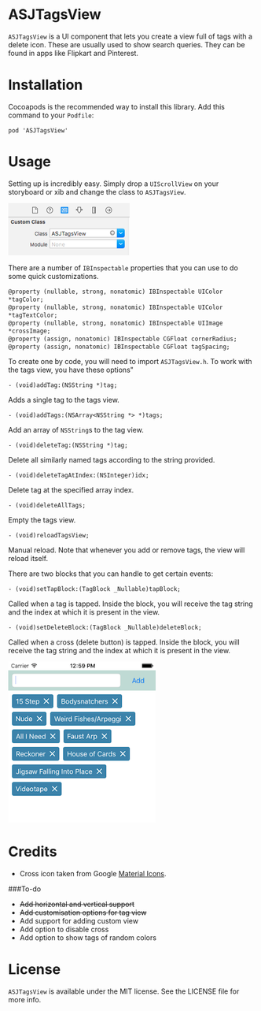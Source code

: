# ASJTagsView
`ASJTagsView` is a UI component that lets you create a view full of tags with a delete icon. These are usually used to show search queries. They can be found in apps like Flipkart and Pinterest.

# Installation
Cocoapods is the recommended way to install this library. Add this command to your `Podfile`:

```
pod 'ASJTagsView'
```

# Usage
Setting up is incredibly easy. Simply drop a `UIScrollView` on your storyboard or xib and change the class to `ASJTagsView`.

![alt tag](Images/CustomClass.png)

There are a number of `IBInspectable` properties that you can use to do some quick customizations.

```
@property (nullable, strong, nonatomic) IBInspectable UIColor *tagColor;
@property (nullable, strong, nonatomic) IBInspectable UIColor *tagTextColor;
@property (nullable, strong, nonatomic) IBInspectable UIImage *crossImage;
@property (assign, nonatomic) IBInspectable CGFloat cornerRadius;
@property (assign, nonatomic) IBInspectable CGFloat tagSpacing;
```

To create one by code, you will need to import `ASJTagsView.h`. To work with the tags view, you have these options"

```
- (void)addTag:(NSString *)tag;
```
Adds a single tag to the tags view.

```
- (void)addTags:(NSArray<NSString *> *)tags;
```
Add an array of `NSString`s to the tag view.

```
- (void)deleteTag:(NSString *)tag;
```
Delete all similarly named tags according to the string provided.

```
- (void)deleteTagAtIndex:(NSInteger)idx;
```
Delete tag at the specified array index.

```
- (void)deleteAllTags;
```
Empty the tags view.

```
- (void)reloadTagsView;
```
Manual reload. Note that whenever you add or remove tags, the view will reload itself.

There are two blocks that you can handle to get certain events:

```
- (void)setTapBlock:(TagBlock _Nullable)tapBlock;
```
Called when a tag is tapped. Inside the block, you will receive the tag string and the index at which it is present in the view.

```
- (void)setDeleteBlock:(TagBlock _Nullable)deleteBlock;
```
Called when a cross (delete button) is tapped. Inside the block, you will receive the tag string and the index at which it is present in the view.

![alt tag](Images/Screenshot.png)

# Credits
- Cross icon taken from Google [Material Icons](https://design.google.com/icons/#ic_clear).

###To-do
- ~~Add horizontal and vertical support~~
- ~~Add customisation options for tag view~~
- Add support for adding custom view
- Add option to disable cross
- Add option to show tags of random colors

# License
`ASJTagsView` is available under the MIT license. See the LICENSE file for more info.

